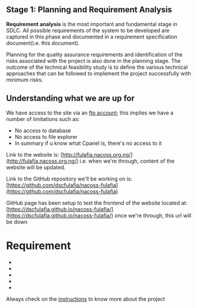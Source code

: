 ## Stage 1: Planning and Requirement Analysis
**Requirement analysis** is the most important and fundamental stage in SDLC. All possible requirements of the system to be developed are captured in this phase and documented in a requirement specification document(i.e. this document).

Planning for the quality assurance requirements and identification of the risks associated with the project is also done in the planning stage. The outcome of the technical feasibility study is to define the various technical approaches that can be followed to implement the project successfully with minimum risks.

## Understanding what we are up for
We have access to the site via an [ftp account](https://www.techopedia.com/definition/29940/ftp-account); this implies we have a number of limitations such as:
- No access to database
- No access to file explorer 
- In summary if u know what Cpanel is, there's no access to it

Link to the website is: [http://fulafia.nacoss.org.ng/](http://fulafia.nacoss.org.ng/) i.e. when we're through, content of the website will be updated.

Link to the GitHub repository we'll be working on is: [https://github.com/dscfulafia/nacoss-fulafia](https://github.com/dscfulafia/nacoss-fulafia)

GitHub page has been setup to test the frontend of the website located at: [https://dscfulafia.github.io/nacoss-fulafia/](https://dscfulafia.github.io/nacoss-fulafia/) once we're through, this url will be down

# Requirement
- 
-  
-  
-  
- 

Always check on the [instructions](instructions.md) to know more about the project